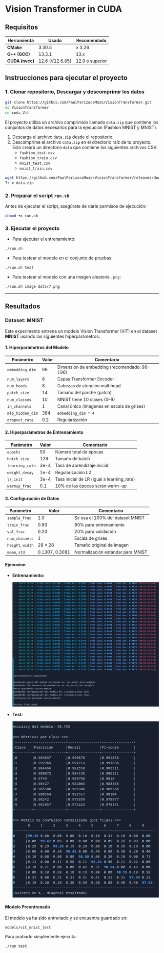 # Vision Transformer in CUDA

## Requisitos

| **Herramienta** | **Usado**       | **Recomendado** |
| --------------- | --------------- | --------------- |
| **CMake**       | 3.30.5          | ≥ 3.26          |
| **G++ (GCC)**   | 13.3.1          | 13.x            |
| **CUDA (nvcc)** | 12.6 (V12.6.85) | 12.0 o superior |

## Instrucciones para ejecutar el proyecto

### 1. Clonar repositorio, Descargar y descomprimir los datos

```bash
git clone https://github.com/PaulParizacaMozo/VisionTransformer.git
cd VisionTransformer
cd cuda_Vit
```

El proyecto utiliza un archivo comprimido llamado `data.zip` que contiene los conjuntos de datos necesarios para la ejecución (Fashion MNIST y MNIST).

1. Descarga el archivo `data.zip` desde el repositorio.
2. Descomprime el archivo `data.zip` en el directorio raíz de tu proyecto. Esto creará un directorio `data` que contiene los siguientes archivos CSV:
   - `fashion_test.csv`
   - `fashion_train.csv`
   - `mnist_test.csv`
   - `mnist_train.csv`

```bash
wget https://github.com/PaulParizacaMozo/VisionTransformer/releases/download/data/data.zip
7z x data.zip
```

### 2. Preparar el script `run.sh`

Antes de ejecutar el script, asegúrate de darle permisos de ejecución:

```bash
chmod +x run.sh
```

### 3. Ejecutar el proyecto

- Para ejecutar el entrenamiento:

```bash
./run.sh
```

- Para testear el modelo en el conjunto de pruebas:

```bash
./run.sh test
```

- Para testear el modelo con una imagen aleatoria `.png`:

```bash
./run.sh image data/7.png
```

---

## Resultados

### Dataset: MNIST

Este experimento entrena un modelo Vision Transformer (ViT) en el dataset **MNIST** usando los siguientes hiperparámetros:

#### **1. Hiperparámetros del Modelo**

| Parámetro        | Valor | Comentario                                   |
| ---------------- | ----- | -------------------------------------------- |
| `embedding_dim`  | 96    | Dimensión de embedding (recomendado: 96–196) |
| `num_layers`     | 8     | Capas Transformer Encoder                    |
| `num_heads`      | 8     | Cabezas de atención multihead                |
| `patch_size`     | 14    | Tamaño del parche (patch)                    |
| `num_classes`    | 10    | MNIST tiene 10 clases (0–9)                  |
| `in_channels`    | 1     | Canal único (imágenes en escala de grises)   |
| `mlp_hidden_dim` | 384   | `embedding_dim * 4`                          |
| `dropout_rate`   | 0.2   | Regularización                               |

#### **2. Hiperparámetros de Entrenamiento**

| Parámetro       | Valor | Comentario                                 |
| --------------- | ----- | ------------------------------------------ |
| `epochs`        | 50    | Número total de épocas                     |
| `batch_size`    | 128   | Tamaño de batch                            |
| `learning_rate` | 3e-4  | Tasa de aprendizaje inicial                |
| `weight_decay`  | 1e-4  | Regularización L2                          |
| `lr_init`       | 3e-4  | Tasa inicial de LR (igual a learning_rate) |
| `warmup_frac`   | 0.1   | 10% de las épocas serán warm-up            |

#### **3. Configuración de Datos**

| Parámetro         | Valor          | Comentario                        |
| ----------------- | -------------- | --------------------------------- |
| `sample_frac`     | 1.0            | Se usa el 100% del dataset MNIST  |
| `train_frac`      | 0.80           | 80% para entrenamiento            |
| `val_frac`        | 0.20           | 20% para validación               |
| `num_channels`    | 1              | Escala de grises                  |
| `height`, `width` | 28 × 28        | Tamaño original de imagen         |
| `mean`, `std`     | 0.1307, 0.3081 | Normalización estándar para MNIST |

#### Ejecucion

- **Entrenamiento:**

  ![](.docs/mnist_train.png)

- **Test:**

  ![](.docs/mnist_test.png)

#### Modelo Preentrenado

El modelo ya ha sido entrenado y se encuentra guardado en:

```
models/vit_mnist_test
```

Para probarlo simplemente ejecuta:

```bash
./run test
```
